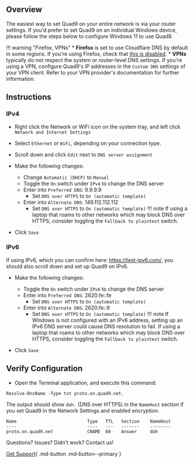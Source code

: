 ## Overview

The easiest way to set Quad9 on your entire network is via your router settings. If you'd prefer to set Quad9 on an individual Windows device, please follow the steps below to configure Windows 11 to use Quad9.

!!! warning "Firefox, VPNs"
    * **Firefox** is set to use Cloudflare DNS by default in some regions. If you're using Firefox, check that [this is disabled](https://support.mozilla.org/en-US/kb/dns-over-https#w_configure-doh-protection-settings).
    * **VPNs** typically do not respect the system or router-level DNS settings. If you're using a VPN, configure Quad9's IP addresses in the `Custom DNS` settings of your VPN client. Refer to your VPN provider's documentation for further information.
    

## Instructions

### IPv4

* Right click the Network or WiFi icon on the system tray, and left click `Network and Internet Settings`

* Select `Ethernet` or `WiFi`, depending on your connection type.

* Scroll down and click `Edit` next to `DNS server assignment`

* Make the following changes:
    * Change `Automatic (DHCP)` to `Manual`
    * Toggle the `On` switch under `IPv4` to change the DNS server
    * Enter into `Preferred DNS`: 9.9.9.9
        * Set `DNS over HTTPS` to `On (automatic template)`
    * Enter into `Alternate DNS`: 149.112.112.112
        * Set `DNS over HTTPS` to `On (automatic template)`
!!! note
    If using a laptop that roams to other networks which may block DNS over HTTPS, consider toggling the `Fallback to plaintext` switch.

* Click `Save`

### IPv6
If using IPv6, which you can confirm here: https://test-ipv6.com/, you should also scroll down and set up Quad9 on IPv6.

* Make the following changes:
    * Toggle the `On` switch under `IPv6` to change the DNS server
    * Enter into `Preferred DNS`: 2620:fe::fe
        * Set `DNS over HTTPS` to `On (automatic template)`
    * Enter into `Alternate DNS`: 2620:fe::9
        * Set `DNS over HTTPS` to `On (automatic template)`
!!! note
    If Windows is not configured with an IPv6 address, setting up an IPv6 DNS server could cause DNS resolution to fail.
    If using a laptop that roams to other networks which may block DNS over HTTPS, consider toggling the `Fallback to plaintext` switch.

* Click `Save` 

## Verify Configuration

* Open the Terminal application, and execute this command:

```
Resolve-DnsName -Type txt proto.on.quad9.net.
```

The output should show `doh.` (DNS over HTTPS) in the `NameHost` section if you set Quad9 in the Network Settings and enabled encryption.

```
Name                           Type   TTL   Section    NameHost
----                           ----   ---   -------    --------
proto.on.quad9.net             CNAME  60    Answer     doh
```

Questions? Issues? Didn't work? Contact us!

[Get Support](https://quad9.net/support/contact){ .md-button .md-button--primary }
